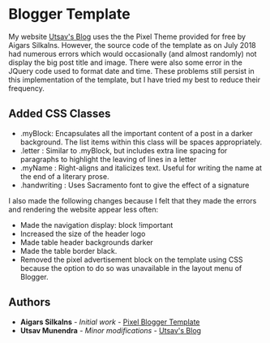 # Blogger Template
My website [Utsav's Blog](https://utsavm9.blogspot.com) uses the the Pixel Theme provided for free by Aigars Silkalns. However, the source code of the template as on July 2018 had numerous errors which would occasionally (and almost randomly) not display the big post title and image. There were also some error in the JQuery code used to format date and time. These problems still persist in this implementation of the template, but I have tried my best to reduce their frequency.

## Added CSS Classes
* .myBlock: Encapsulates all the important content of a post in a darker background. The list items within this class will be spaces appropriately.
* .letter : Similar to .myBlock, but includes extra line spacing for paragraphs to highlight the leaving of lines in a letter
* .myName : Right-aligns and italicizes text. Useful for writing the name at the end of a literary prose.
* .handwriting : Uses Sacramento font to give the effect of a signature

I also made the following changes because I felt that they made the errors and rendering the website appear less often:

* Made the navigation display: block !important
* Increased the size of the header logo
* Made table header backgrounds darker
* Made the table border black.
* Removed the pixel advertisement block on the template using CSS because the option to do so was unavailable in the layout menu of Blogger.

## Authors

* **Aigars Silkalns** - *Initial work* - [Pixel Blogger Template](https://github.com/puikinsh/Pixel-Blogger-Template)
* **Utsav Munendra** - *Minor modifications* - [Utsav's Blog](https://utsavm9.blogspot.com)
